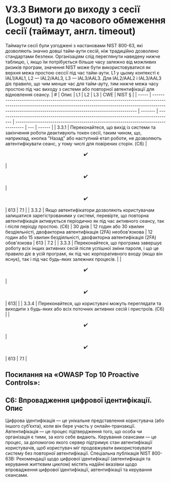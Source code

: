 # V3.3 Вимоги до виходу з сесії (Logout) та до часового обмеження сесії (таймаут, англ. timeout)

Таймаути сесії були узгоджені з настановами NIST 800-63, які дозволяють значно довші тайм-аути сесій, ніж традиційно дозволено стандартами безпеки. 
Організаціям слід переглянути наведену нижче таблицю, і, якщо їм потрібується більше часу залежно від можливих ризиків програм, значення NIST може бути використовуватися як верхня межа простою сессії під час тайм-аути.
L1 у цьому контексті є IAL1/AAL1, L2 — IAL2/AAL3, L3 — IAL3/AAL3. 
Для IAL2/AAL2 і IAL3/AAL3 діє правило, що чим менше час для тайм-ауту, тим нижче межа часу простою під час виходу з системи або повторної автентифікації для відновлення сеансу.
| #     | Опис                                                                                                                                                                                                                               | L1      | L2                                                                                   | L3                                                                                 | CWE | NIST § |
| ----- | ---------------------------------------------------------------------------------------------------------------------------------------------------------------------------------------------------------------------------------- | ------- | ------------------------------------------------------------------------------------ | ---------------------------------------------------------------------------------- | --- | ------ |
| 3.3.1 | Переконайтеся, що вихід із системи та закінчення роботи деактивують токен сесії, таким чином, що, наприклад, кнопка "Назад" або наступний етап роботи, не дозволяють автентифікувати сеанс, у тому числі для повірених сторін. (C6) | <p align="center">:heavy_check_mark: </p>|<p align="center">:heavy_check_mark: </p>| <p align="center">:heavy_check_mark: </p>| 613 | 7.1    |
| 3.3.2 | Якщо автентифікатори дозволяють користувачам залишатися зарегістрованими у системі, перевірте, що повторна автентифікація активується періодично як під час активного сеансу, так і після періоду простою. (C6)                 | 30 днів | 12 годин або 30 хвилин бездіяльністі, двофакторна автентифікація (2FA) необов'язкова | 12 годин або 15 хвилин бездіяльністі, двофакторна автентифікація (2FA) обов'язкова | 613 | 7.2    |
| 3.3.3 | Переконайтеся, що програма завершує роботу всіх інщих активних сесій після успішної зміни пароля, і що це правило діє в усій програмі, як під час корпоративного входу (якщо він яснує), так і під час будь-яких залежних процесів.     | |<p align="center">:heavy_check_mark: </p> |<p align="center">:heavy_check_mark: </p>| 613|     |
| 3.3.4 | Переконайтеся, що користувачі можуть переглядати та виходити з будь-яких або всіх поточних активних сесій і пристроїв. (C6)                                                                                                        | |<p align="center">:heavy_check_mark: </p>| <p align="center">:heavy_check_mark: </p>| 613  | 7.1 |


## Посилання на «OWASP Top 10 Proactive Controls»: 
## C6: Впровадження цифрової ідентифікації. Опис
Цифрова ідентифікація — це унікальне представлення користувача (або іншого суб’єкта), коли він бере участь у онлайн-транзакції. Автентифікація — це процес підтвердження того, що особа чи організація є тими, за кого себе видають. Керування сеансами — це процес, за допомогою якого сервер підтримує стан автентифікації користувачів, щоб користувач міг продовжувати використовувати систему без повторної автентифікації. Спеціальна публікація NIST 800-63B: Рекомендації щодо цифрової ідентифікації (автентифікація та керування життєвим циклом) містять надійні вказівки щодо впровадження цифрової ідентифікації, автентифікації та керування сеансами.
